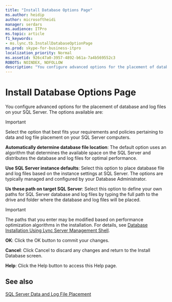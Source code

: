 ```yaml
---
title: "Install Database Options Page"
ms.author: heidip
author: microsoftheidi
manager: serdars
ms.audience: ITPro
ms.topic: article
f1_keywords:
- ms.lync.tb.InstallDatabaseOptionPage
ms.prod: skype-for-business-itpro
localization_priority: Normal
ms.assetid: 926c47a0-3957-4892-b61a-7a4b569552c3
ROBOTS: NOINDEX, NOFOLLOW
description: "You configure advanced options for the placement of database and log files on your SQL Server. The options available are:"
---
```


# Install Database Options Page
 
You configure advanced options for the placement of database and log files on your SQL Server. The options available are:
  
> [!IMPORTANT]
> Select the option that best fits your requirements and policies pertaining to data and log file placement on your SQL Server computers. 
  
 **Automatically determine database file location**: The default option uses an algorithm that determines the available space on the SQL Server and distributes the database and log files for optimal performance.
  
 **Use SQL Server instance defaults**: Select this option to place database file and log files based on the instance settings at SQL Server. The options are typically managed and configured by your Database Administrator.
  
 **Us these path on target SQL Server**: Select this option to define your own paths for SQL Server database and log files by typing the full path to the drive and folder where the database and log files will be placed.
  
> [!IMPORTANT]
> The paths that you enter may be modified based on performance optimization algorithms in the installation. For details, see [Database Installation Using Lync Server Management Shell](http://technet.microsoft.com/library/c90a6449-4dd5-4b18-b21c-ea2c2a64dc3c.aspx). 
  
 **OK**: Click the OK button to commit your changes.
  
 **Cancel**: Click Cancel to discard any changes and return to the Install Database screen.
  
 **Help**: Click the Help button to access this Help page.
  
## See also

[SQL Server Data and Log File Placement](http://technet.microsoft.com/library/67aa525b-8aa3-474f-827e-8e1d4697f30f.aspx)